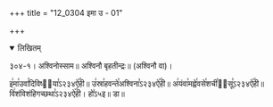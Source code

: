 +++
title = "12_0304 इमा उ - 01"

+++
<details open><summary>लिखितम्</summary>

३०४-१। अश्विनोस्साम॥ अश्विनौ बृहतीन्द्रः॥ (अश्विनौ वा)।

इ꣢मा꣯उवां꣯दिविष्ट᳐या꣣ऽ२३४ऐ꣥꣯ही॥ उ꣢स्रा꣯हवन्ते꣯अश्विना꣣ऽ२३४ऐ꣥꣯ही॥ अ꣢यंवा꣯मह्वे꣯वसे꣯शची꣯व᳐सू꣣ऽ२३४ऐ꣥꣯ही॥ वि꣢शंविशंहिगच्छथा꣣ऽ२३४ऐ꣥꣯ही। हो꣤ऽ५इ॥ डा॥
</details>